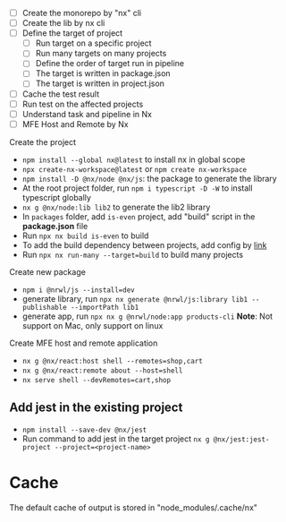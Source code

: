 - [ ] Create the monorepo by "nx" cli
- [ ] Create the lib by nx cli
- [ ] Define the target of project
    - [ ] Run target on a specific project
    - [ ] Run many targets on many projects
    - [ ] Define the order of target run in pipeline
    - [ ] The target is written in package.json
    - [ ] The target is written in project.json
- [ ] Cache the test result
- [ ] Run test on the affected projects
- [ ] Understand task and pipeline in Nx
- [ ] MFE Host and Remote by Nx

Create the project
- `npm install --global nx@latest` to install nx in global scope
- `npx create-nx-workspace@latest` or `npm create nx-workspace`
- `npm install -D @nx/node @nx/js`: the package to generate the library
- At the root project folder, run `npm i typescript -D -W` to install typescript globally
- `nx g @nx/node:lib lib2` to generate the lib2 library
- In `packages` folder, add `is-even` project, add "build" script in the **package.json** file
- Run `npx nx build is-even` to build
- To add the build dependency between projects, add config by [link](https://nx.dev/getting-started/package-based-repo-tutorial#task-dependencies)
- Run `npx nx run-many --target=build` to build many projects

Create new package
- `npm i @nrwl/js --install=dev`
- generate library, run `npx nx generate @nrwl/js:library lib1 --publishable --importPath lib1`
- generate app, run `npx nx g @nrwl/node:app products-cli`
**Note**: Not support on Mac, only support on linux

Create MFE host and remote application
- `nx g @nx/react:host shell --remotes=shop,cart`
- `nx g @nx/react:remote about --host=shell`
- `nx serve shell --devRemotes=cart,shop`

## Add jest in the existing project

- `npm install --save-dev @nx/jest`
- Run command to add jest in the target project `nx g @nx/jest:jest-project --project=<project-name>`

# Cache
The default cache of output is stored in "node_modules/.cache/nx"